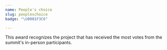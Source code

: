```yaml
---
name: People's choice
slug: peopleschoice
badge: "\U0001F3C6"

---
```


This award recognizes the project that has received the most votes from the summit's in-person participants.


